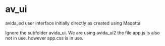 # av_ui
avida_ed user interface initially directly as created using Maqetta

Ignore the subfolder avida_ui. We are using avida_ui2
the file app.js is also not in use. however app.css is in use. 

